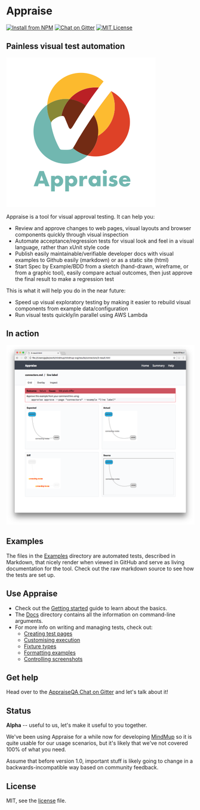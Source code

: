# Appraise 

[![Install from NPM](https://img.shields.io/npm/v/appraise.svg?maxAge=2592000?style=plastic)](https://www.npmjs.com/package/appraise)
[![Chat on Gitter](https://badges.gitter.im/AppraiseQA/Lobby.png)](https://gitter.im/AppraiseQA/Lobby)
[![MIT License](https://img.shields.io/npm/l/appraise.svg?maxAge=2592000?style=plastic)](https://github.com/appraisejs/appraise/blob/master/LICENSE)

## Painless visual test automation 

![](templates/assets/logo.png)

Appraise is a tool for visual approval testing. It can help you: 

- Review and approve changes to web pages, visual layouts and browser components quickly through visual inspection 
- Automate acceptance/regression tests for visual look and feel in a visual language, rather than xUnit style code
- Publish easily maintainable/verifiable developer docs with visual examples to Github easily (markdown) or as a static site (html)
- Start Spec by Example/BDD from a sketch (hand-drawn, wireframe, or from a graphic tool), easily compare actual outcomes, then just approve the final result to make a regression test

This is what it will help you do in the near future:

- Speed up visual exploratory testing by making it easier to rebuild visual components from example data/configuration
- Run visual tests quickly/in parallel using AWS Lambda

## In action

![](screenshot.png)

## Examples

The files in the [Examples](examples) directory are automated tests, described in Markdown, that nicely render when viewed in GitHub and serve as living documentation for the tool. Check out the raw markdown source to see how the tests are set up. 

## Use Appraise

* Check out the [Getting started](examples/getting-started.md) guide to learn about the basics.
* The [Docs](docs/README.md) directory contains all the information on command-line arguments. 
* For more info on writing and managing tests, check out:
  * [Creating test pages](examples/creating-test-pages.md)
  * [Customising execution](examples/customising-execution.md)
  * [Fixture types](examples/fixture-types.md)
  * [Formatting examples](examples/formatting-examples.md)
  * [Controlling screenshots](examples/controlling-screenshots.md)

## Get help

Head over to the [AppraiseQA Chat on Gitter](https://gitter.im/AppraiseQA/Lobby) and let's talk about it!

## Status

**Alpha** -- useful to us, let's make it useful to you together. 

We've been using Appraise for a while now for developing [MindMup](https://www.mindmup.com) so it is quite usable for our usage scenarios, but it's likely that we've not covered 100% of what you need. 

Assume that before version 1.0, important stuff is likely going to change in a backwards-incompatible way based on community feedback.

## License

MIT, see the [license](LICENSE) file.


